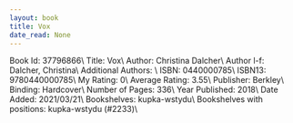```yaml
---
layout: book
title: Vox
date_read: None
---
```


Book Id: 37796866\ 
Title: Vox\ 
Author: Christina Dalcher\ 
Author l-f: Dalcher, Christina\ 
Additional Authors: \ 
ISBN: 0440000785\ 
ISBN13: 9780440000785\ 
My Rating: 0\ 
Average Rating: 3.55\ 
Publisher: Berkley\ 
Binding: Hardcover\ 
Number of Pages: 336\ 
Year Published: 2018\ 
Date Added: 2021/03/21\ 
Bookshelves: kupka-wstydu\ 
Bookshelves with positions: kupka-wstydu (#2233)\ 

